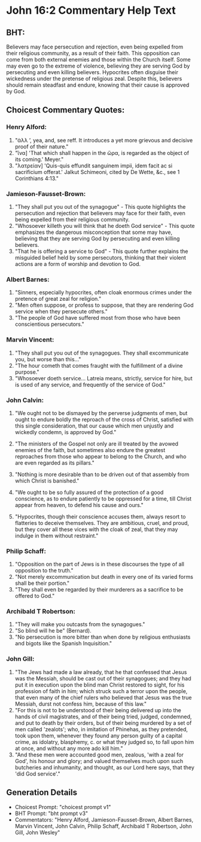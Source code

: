 # John 16:2 Commentary Help Text

## BHT:
Believers may face persecution and rejection, even being expelled from their religious community, as a result of their faith. This opposition can come from both external enemies and those within the Church itself. Some may even go to the extreme of violence, believing they are serving God by persecuting and even killing believers. Hypocrites often disguise their wickedness under the pretense of religious zeal. Despite this, believers should remain steadfast and endure, knowing that their cause is approved by God.

## Choicest Commentary Quotes:
### Henry Alford:
1. "ἀλλ ʼ, yea, and, see reff. It introduces a yet more grievous and decisive proof of their nature."
2. "ἵνα] 'That which shall happen in the ὥρα, is regarded as the object of its coming.' Meyer."
3. "λατρείαν] 'Quis-quis effundit sanguinem impii, idem facit ac si sacrificium offerat.' Jalkut Schimeoni, cited by De Wette, &c., see 1 Corinthians 4:13."

### Jamieson-Fausset-Brown:
1. "They shall put you out of the synagogue" - This quote highlights the persecution and rejection that believers may face for their faith, even being expelled from their religious community.
2. "Whosoever killeth you will think that he doeth God service" - This quote emphasizes the dangerous misconception that some may have, believing that they are serving God by persecuting and even killing believers.
3. "That he is offering a service to God" - This quote further explains the misguided belief held by some persecutors, thinking that their violent actions are a form of worship and devotion to God.

### Albert Barnes:
1. "Sinners, especially hypocrites, often cloak enormous crimes under the pretence of great zeal for religion."
2. "Men often suppose, or profess to suppose, that they are rendering God service when they persecute others."
3. "The people of God have suffered most from those who have been conscientious persecutors."

### Marvin Vincent:
1. "They shall put you out of the synagogues. They shall excommunicate you, but worse than this..."
2. "The hour cometh that comes fraught with the fulfillment of a divine purpose."
3. "Whosoever doeth service... Latreia means, strictly, service for hire, but is used of any service, and frequently of the service of God."

### John Calvin:
1. "We ought not to be dismayed by the perverse judgments of men, but ought to endure boldly the reproach of the cross of Christ, satisfied with this single consideration, that our cause which men unjustly and wickedly condemn, is approved by God."

2. "The ministers of the Gospel not only are ill treated by the avowed enemies of the faith, but sometimes also endure the greatest reproaches from those who appear to belong to the Church, and who are even regarded as its pillars."

3. "Nothing is more desirable than to be driven out of that assembly from which Christ is banished."

4. "We ought to be so fully assured of the protection of a good conscience, as to endure patiently to be oppressed for a time, till Christ appear from heaven, to defend his cause and ours."

5. "Hypocrites, though their conscience accuses them, always resort to flatteries to deceive themselves. They are ambitious, cruel, and proud, but they cover all these vices with the cloak of zeal, that they may indulge in them without restraint."

### Philip Schaff:
1. "Opposition on the part of Jews is in these discourses the type of all opposition to the truth."
2. "Not merely excommunication but death in every one of its varied forms shall be their portion."
3. "They shall even be regarded by their murderers as a sacrifice to be offered to God."

### Archibald T Robertson:
1. "They will make you outcasts from the synagogues."
2. "So blind will he be" (Bernard).
3. "No persecution is more bitter than when done by religious enthusiasts and bigots like the Spanish Inquisition."

### John Gill:
1. "The Jews had made a law already, that he that confessed that Jesus was the Messiah, should be cast out of their synagogues; and they had put it in execution upon the blind man Christ restored to sight, for his profession of faith in him; which struck such a terror upon the people, that even many of the chief rulers who believed that Jesus was the true Messiah, durst not confess him, because of this law."
2. "For this is not to be understood of their being delivered up into the hands of civil magistrates, and of their being tried, judged, condemned, and put to death by their orders, but of their being murdered by a set of men called 'zealots'; who, in imitation of Phinehas, as they pretended, took upon them, whenever they found any person guilty of a capital crime, as idolatry, blasphemy, c. or what they judged so, to fall upon him at once, and without any more ado kill him."
3. "And these men were accounted good men, zealous, 'with a zeal for God', his honour and glory; and valued themselves much upon such butcheries and inhumanity, and thought, as our Lord here says, that they 'did God service'."


## Generation Details
- Choicest Prompt: "choicest prompt v1"
- BHT Prompt: "bht prompt v3"
- Commentators: "Henry Alford, Jamieson-Fausset-Brown, Albert Barnes, Marvin Vincent, John Calvin, Philip Schaff, Archibald T Robertson, John Gill, John Wesley"
